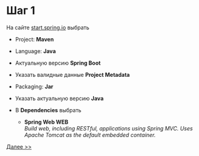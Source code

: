 # Шаг 1

На сайте [start.spring.io](https://start.spring.io) выбрать

- Project: __Maven__
- Language: __Java__
- Актуальную версию __Spring Boot__
- Указать валидные данные __Project Metadata__
- Packaging: __Jar__
- Указать актуальную версию __Java__

- В __Dependencies__ выбрать
    - __Spring Web WEB__  
    _Build web, including RESTful, applications using Spring MVC. Uses Apache Tomcat as the default embedded container._

[Далее >>](./create-app-2.md)
